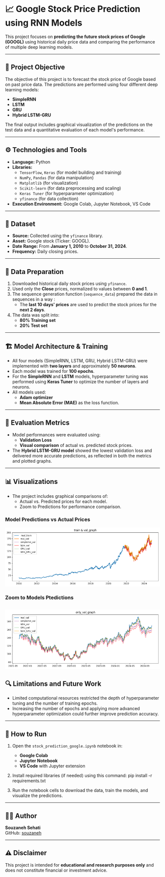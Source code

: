# 📈 Google Stock Price Prediction using RNN Models

This project focuses on **predicting the future stock prices of Google (GOOGL)** using historical daily price data and comparing the performance of multiple deep learning models.

---

## 🎯 Project Objective

The objective of this project is to forecast the stock price of Google based on past price data. The predictions are performed using four different deep learning models:

- **SimpleRNN**
- **LSTM**
- **GRU**
- **Hybrid LSTM-GRU**

The final output includes graphical visualization of the predictions on the test data and a quantitative evaluation of each model's performance.

---

## ⚙️ Technologies and Tools

- **Language:** Python
- **Libraries:** 
  - `TensorFlow`, `Keras` (for model building and training)
  - `NumPy`, `Pandas` (for data manipulation)
  - `Matplotlib` (for visualization)
  - `Scikit-learn` (for data preprocessing and scaling)
  - `Keras Tuner` (for hyperparameter optimization)
  - `yfinance` (for data collection)
- **Execution Environment:** Google Colab, Jupyter Notebook, VS Code

---

## 📅 Dataset

- **Source:** Collected using the `yfinance` library.
- **Asset:** Google stock (Ticker: GOOGL).
- **Date Range:** From **January 1, 2010** to **October 31, 2024**.
- **Frequency:** Daily closing prices.

---

## 🔄 Data Preparation

1. Downloaded historical daily stock prices using `yfinance`.
2. Used only the **Close** prices, normalized to values between **0 and 1**.
3. The sequence generation function (`sequence_data`) prepared the data in sequences  in a way :
   - The **last 10 days' prices** are used to predict the stock prices for the **next 2 days**.
4. The data was split into:
   - **80% Training set**
   - **20% Test set**

---

## 🏗️ Model Architecture & Training

- All four models (SimpleRNN, LSTM, GRU, Hybrid LSTM-GRU) were implemented with **two layers** and approximately **50 neurons**.
- Each model was trained for **100 epochs**.
- For the **SimpleRNN** and **LSTM** models, hyperparameter tuning was performed using **Keras Tuner** to optimize the number of layers and neurons.
- All models used:
  - **Adam optimizer**
  - **Mean Absolute Error (MAE)** as the loss function.

---

## 📏 Evaluation Metrics

- Model performances were evaluated using:
  - **Validation Loss**
  - **Visual comparison** of actual vs. predicted stock prices.
- The **Hybrid LSTM-GRU model** showed the lowest validation loss and delivered more accurate predictions, as reflected in both the metrics and plotted graphs.

---

## 📊 Visualizations

- The project includes graphical comparisons of:
  - Actual vs. Predicted prices for each model.
  - Zoom to Predictions for performance comparison.

### Model Predictions vs Actual Prices
![train data and  test Predictions](images/actual_vs_predictd.png)

###  Zoom to Models Ptedictions
![Comparison: Predictions of 4 Models ](images/model_comprison.png)
---

## 🔍 Limitations and Future Work

- Limited computational resources restricted the depth of hyperparameter tuning and the number of training epochs.
- Increasing the number of epochs and applying more advanced hyperparameter optimization could further improve prediction accuracy.

---

## 🚀 How to Run

1. Open the `stock_prediction_google.ipynb` notebook in:
   - **Google Colab**
   - **Jupyter Notebook**
   - **VS Code** with Jupyter extension
2. Install required libraries (if needed) using this command:
pip install -r requirements.txt

3. Run the notebook cells to download the data, train the models, and visualize the predictions.

---

## 👩‍💻 Author

**Souzaneh Sehati**  
GitHub: [souzaneh](https://github.com/souzaneh)

---

## ⚠️ Disclaimer

This project is intended for **educational and research purposes only** and does not constitute financial or investment advice.


